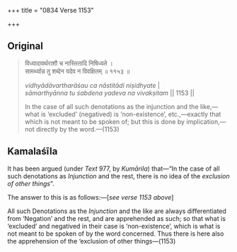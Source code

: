 +++
title = "0834 Verse 1153"

+++
## Original 
>
> विध्यादावर्थराशौ च नास्तितादि निषिध्यते ।  
> सामर्थ्यान्न तु शब्देन यदेव न विवक्षितम् ॥ ११५३ ॥ 
>
> *vidhyādāvartharāśau ca nāstitādi niṣidhyate* \|  
> *sāmarthyānna tu śabdena yadeva na vivakṣitam* \|\| 1153 \|\| 
>
> In the case of all such denotations as the injunction and the like,—what is ‘excluded’ (negatived) is ‘non-existence’, etc.,—exactly that which is not meant to be spoken of; but this is done by implication,—not directly by the word.—(1153)



## Kamalaśīla

It has been argued (under *Text* 977, by *Kumārila*) that—“In the case of all such denotations as *Injunction* and the rest, there is no idea of the *exclusion of other things*”.

The answer to this is as follows:—[*see verse 1153 above*]

All such Denotations as the *Injunction* and the like are always differentiated from ‘Negation’ and the rest, and are apprehended as such; so that what is ‘excluded’ and negatived in their case is ‘non-existence’, which is what is not meant to be spoken of by the word concerned. Thus there is here also the apprehension of the ‘exclusion of other things—(1153)



